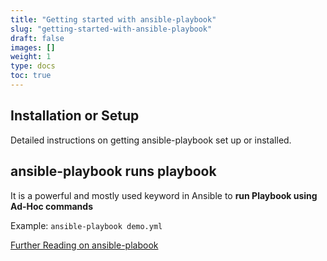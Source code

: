 ```yaml
---
title: "Getting started with ansible-playbook"
slug: "getting-started-with-ansible-playbook"
draft: false
images: []
weight: 1
type: docs
toc: true
---
```


## Installation or Setup
Detailed instructions on getting ansible-playbook set up or installed.

## ansible-playbook runs playbook
It is a powerful and mostly used keyword in Ansible to **run Playbook using Ad-Hoc commands**

Example: `ansible-playbook demo.yml`

[Further Reading on ansible-plabook](http://manpages.ubuntu.com/manpages/trusty/man1/ansible-playbook.1.html)


